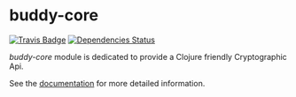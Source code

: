 # buddy-core

[![Travis Badge](https://img.shields.io/travis/funcool/buddy-core.svg?style=flat)](https://travis-ci.org/funcool/buddy-core "Travis Badge")
[![Dependencies Status](http://jarkeeper.com/funcool/buddy-core/status.svg)](http://jarkeeper.com/funcool/buddy-core)

*buddy-core* module is dedicated to provide a Clojure friendly Cryptographic Api.

See the [documentation](https://funcool.github.io/buddy-core/latest/) for more detailed
information.
